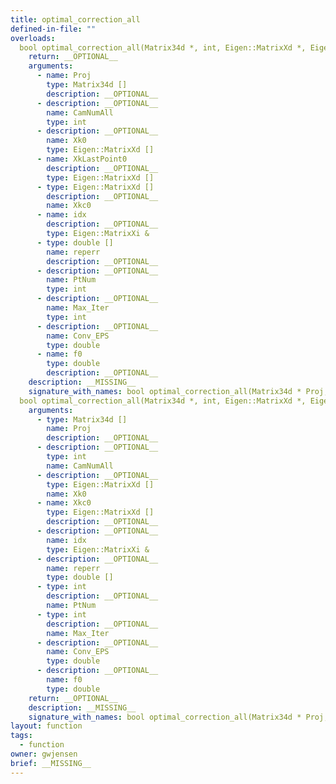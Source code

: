 ```yaml
---
title: optimal_correction_all
defined-in-file: ""
overloads:
  bool optimal_correction_all(Matrix34d *, int, Eigen::MatrixXd *, Eigen::MatrixXd *, Eigen::MatrixXd *, Eigen::MatrixXi &, double *, int, int, double, double):
    return: __OPTIONAL__
    arguments:
      - name: Proj
        type: Matrix34d []
        description: __OPTIONAL__
      - description: __OPTIONAL__
        name: CamNumAll
        type: int
      - description: __OPTIONAL__
        name: Xk0
        type: Eigen::MatrixXd []
      - name: XkLastPoint0
        description: __OPTIONAL__
        type: Eigen::MatrixXd []
      - type: Eigen::MatrixXd []
        description: __OPTIONAL__
        name: Xkc0
      - name: idx
        description: __OPTIONAL__
        type: Eigen::MatrixXi &
      - type: double []
        name: reperr
        description: __OPTIONAL__
      - description: __OPTIONAL__
        name: PtNum
        type: int
      - description: __OPTIONAL__
        name: Max_Iter
        type: int
      - description: __OPTIONAL__
        name: Conv_EPS
        type: double
      - name: f0
        type: double
        description: __OPTIONAL__
    description: __MISSING__
    signature_with_names: bool optimal_correction_all(Matrix34d * Proj, int CamNumAll, Eigen::MatrixXd * Xk0, Eigen::MatrixXd * XkLastPoint0, Eigen::MatrixXd * Xkc0, Eigen::MatrixXi & idx, double * reperr, int PtNum, int Max_Iter, double Conv_EPS, double f0)
  bool optimal_correction_all(Matrix34d *, int, Eigen::MatrixXd *, Eigen::MatrixXd *, Eigen::MatrixXi &, double *, int, int, double, double):
    arguments:
      - type: Matrix34d []
        name: Proj
        description: __OPTIONAL__
      - description: __OPTIONAL__
        type: int
        name: CamNumAll
      - description: __OPTIONAL__
        type: Eigen::MatrixXd []
        name: Xk0
      - name: Xkc0
        type: Eigen::MatrixXd []
        description: __OPTIONAL__
      - description: __OPTIONAL__
        name: idx
        type: Eigen::MatrixXi &
      - description: __OPTIONAL__
        name: reperr
        type: double []
      - type: int
        description: __OPTIONAL__
        name: PtNum
      - type: int
        description: __OPTIONAL__
        name: Max_Iter
      - description: __OPTIONAL__
        name: Conv_EPS
        type: double
      - description: __OPTIONAL__
        name: f0
        type: double
    return: __OPTIONAL__
    description: __MISSING__
    signature_with_names: bool optimal_correction_all(Matrix34d * Proj, int CamNumAll, Eigen::MatrixXd * Xk0, Eigen::MatrixXd * Xkc0, Eigen::MatrixXi & idx, double * reperr, int PtNum, int Max_Iter, double Conv_EPS, double f0)
layout: function
tags:
  - function
owner: gwjensen
brief: __MISSING__
---
```

